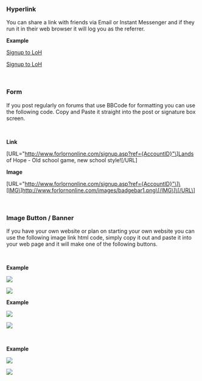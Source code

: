 ---
---
### Hyperlink

You can share a link with friends via Email or Instant Messenger and if they run it in their web browser it will log you as the referrer.

**Example**

[Signup to LoH](signup.asp?Ref=1 "Signup to Lands of Hope and play!")

<a href="http://www.forlornonline.com/signup.asp?Ref={AccountID}" title="Signup to Lands of Hope and play!">Signup to LoH</a>

 

### Form

If you post regularly on forums that use BBCode for formatting you can use the following code. Copy and Paste it straight into the post or signature box screen.

 

**Link**

\[URL="http://www.forlornonline.com/signup.asp?ref={AccountID}"\]Lands of Hope - Old school game, new school style!\[/URL\]

**Image**

\[URL="http://www.forlornonline.com/signup.asp?ref={AccountID}"\]\[IMG\]http://www.forlornonline.com/images/badgebar1.png\[/IMG\]\[/URL\]

 

### Image Button / Banner

If you have your own website or plan on starting your own website you can use the following image link html code, simply copy it out and paste it into your web page and it will make one of the following buttons.

 

**Example**

[![](https://lohcdn.com/images/badge100.png)](signup.asp?Ref={AccountID} "Signup to Lands of Hope and play!")

<a href="http://www.forlornonline.com/signup.asp?Ref={AccountID}" title="Signup to Lands of Hope and play!"><img src="http://www.forlornonline.com/images/badge100.png" border=0></a>

**Example**

[![](https://lohcdn.com/images/badgebar1.png)](signup.asp?Ref={AccountID} "Signup to Lands of Hope and play!")

<a href="http://www.forlornonline.com/signup.asp?Ref={AccountID}" title="Signup to Lands of Hope and play!"><img src="http://www.forlornonline.com/images/badgebar1.png" border=0></a>

 

**Example**

[![](https://lohcdn.com/images/badgebar2.png)](signup.asp?Ref={AccountID} "Signup to Lands of Hope and play!")

<a href="http://www.forlornonline.com/signup.asp?Ref={AccountID}" title="Signup to Lands of Hope and play!"><img src="http://www.forlornonline.com/images/badgebar4.png" border=0></a>